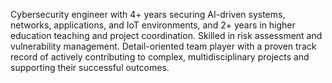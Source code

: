 Cybersecurity engineer with 4+ years securing AI-driven systems, networks, applications, and IoT environments, and 2+ years in higher education teaching and project coordination. Skilled in risk assessment and vulnerability management. Detail-oriented team player with a proven track record of actively contributing to complex, multidisciplinary projects and supporting their successful outcomes.

<!--- For contact, please refer to <a href="mailto:jose.apareia@gmail.com">E-mail</a> or [LinkedIn](https://www.linkedin.com/in/joseareia). --->
